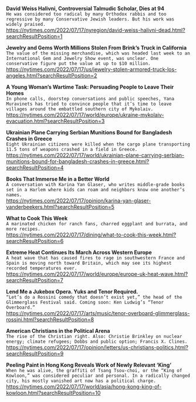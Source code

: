 **David Weiss Halivni, Controversial Talmudic Scholar, Dies at 94**\
`He was considered too radical by many Orthodox rabbis and too regressive by many Conservative Jewish leaders. But his work was widely praised.`\
https://nytimes.com/2022/07/17/nyregion/david-weiss-halivni-dead.html?searchResultPosition=1

**Jewelry and Gems Worth Millions Stolen From Brink’s Truck in California**\
`The value of the missing merchandise, which was headed last week to an International Gem and Jewelry Show event, was unclear. One conservative figure put the value at up to $10 million.`\
https://nytimes.com/2022/07/17/us/jewelry-stolen-armored-truck-los-angeles.html?searchResultPosition=2

**A Young Woman’s Wartime Task: Persuading People to Leave Their Homes**\
`In phone calls, doorstep conversations and public speeches, Yana Muravinets has tried to convince people that it’s time to leave villages around the embattled southern city of Mykolaiv.`\
https://nytimes.com/2022/07/17/world/europe/ukraine-mykolaiv-evacuation.html?searchResultPosition=3

**Ukrainian Plane Carrying Serbian Munitions Bound for Bangladesh Crashes in Greece**\
`Eight Ukrainian citizens were killed when the cargo plane transporting 11.5 tons of weapons crashed in a field in Greece.`\
https://nytimes.com/2022/07/17/world/ukrainian-plane-carrying-serbian-munitions-bound-for-bangladesh-crashes-in-greece.html?searchResultPosition=4

**Books That Immerse Me in a Better World**\
`A conversation with Karina Yan Glaser, who writes middle-grade books set in a Harlem where kids can roam and neighbors know one another’s names.`\
https://nytimes.com/2022/07/17/opinion/karina-yan-glaser-vanderbeekers.html?searchResultPosition=5

**What to Cook This Week**\
`A marinated chicken for ranch fans, charred eggplant and burrata, and more recipes.`\
https://nytimes.com/2022/07/17/dining/what-to-cook-this-week.html?searchResultPosition=6

**Extreme Heat Continues Its March Across Western Europe**\
`A heat wave that has caused fires to rage in southwestern France and Spain is moving north toward Britain, which may see its highest recorded temperatures ever.`\
https://nytimes.com/2022/07/17/world/europe/europe-uk-heat-wave.html?searchResultPosition=7

**Lend Me a Jukebox Opera. Yuks and Tenor Required.**\
`“Let’s do a Rossini comedy that doesn’t exist yet,” the head of the Glimmerglass Festival said. Coming soon: Ken Ludwig’s “Tenor Overboard.”`\
https://nytimes.com/2022/07/17/arts/music/tenor-overboard-glimmerglass-rossini.html?searchResultPosition=8

**American Christians in the Political Arena**\
`The rise of the Christian right. Also: Christie Brinkley on nuclear energy; climate refugees; Dobbs and public option; Francis X. Clines.`\
https://nytimes.com/2022/07/17/opinion/letters/us-christians-politics.html?searchResultPosition=9

**Peeling Paint in Hong Kong Reveals Work of Newly Relevant ‘King’**\
`When he was alive, the graffiti of Tsang Tsou-choi, or the “King of Kowloon,” was considered peculiar and personal. In a radically changed city, his mostly vanished art now has a political charge.`\
https://nytimes.com/2022/07/17/world/asia/hong-kong-king-of-kowloon.html?searchResultPosition=10

